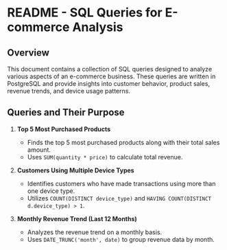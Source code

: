 # README - SQL Queries for E-commerce Analysis

## Overview
This document contains a collection of SQL queries designed to analyze various aspects of an e-commerce business. These queries are written in PostgreSQL and provide insights into customer behavior, product sales, revenue trends, and device usage patterns.

## Queries and Their Purpose

1. **Top 5 Most Purchased Products**
   - Finds the top 5 most purchased products along with their total sales amount.
   - Uses `SUM(quantity * price)` to calculate total revenue.

2. **Customers Using Multiple Device Types**
   - Identifies customers who have made transactions using more than one device type.
   - Utilizes `COUNT(DISTINCT device_type)` and `HAVING COUNT(DISTINCT d.device_type) > 1`.

3. **Monthly Revenue Trend (Last 12 Months)**
   - Analyzes the revenue trend on a monthly basis.
   - Uses `DATE_TRUNC('month', date)` to group revenue data by month.



